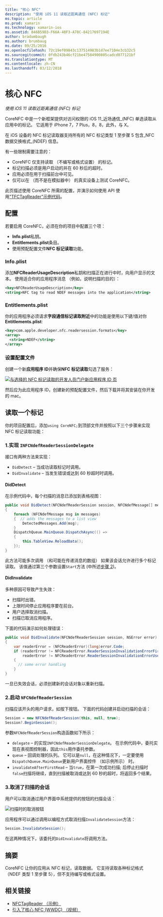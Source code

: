 ```yaml
---
title: "核心 NFC"
description: "使用 iOS 11 读取近距离通信 (NFC) 标记"
ms.topic: article
ms.prod: xamarin
ms.technology: xamarin-ios
ms.assetid: 846B59D3-F66A-48F3-A78C-84217697194E
author: bradumbaugh
ms.author: brumbaug
ms.date: 09/25/2016
ms.openlocfilehash: 72c19ef09843c137514983b1d7ee7104e3cb32c5
ms.sourcegitcommit: 0fdb243b46cf21be47584900805cadcd077121bf
ms.translationtype: MT
ms.contentlocale: zh-CN
ms.lasthandoff: 03/12/2018
---
```

# <a name="core-nfc"></a>核心 NFC

_使用 iOS 11 读取近距离通信 (NFC) 标记_

CoreNFC 中是一个新框架提供对访问权限的 iOS 11_近场通信_(NFC) 单选读取从应用中的标记。 它适用于 iPhone 7，7 Plus，8，8，此外，与 X。

在 iOS 设备的 NFC 标记读取器支持所有的 NFC 标记类型 1 至步骤 5 包含_NFC 数据交换格式_(NDEF) 信息。

有一些限制需要注意的：

- CoreNFC 仅支持读取 （不编写或格式设置） 的标记。
- 标记扫描必须是用户启动的并在 60 秒后的超时。
- 应用必须在用于扫描前台中可见。
- 仅可以在 （而不是在模拟器中） 的真实设备上测试 CoreNFC。

此页描述使用 CoreNFC 所需的配置，并演示如何使用 API 使用["TFCTagReader"示例代码](https://developer.xamarin.com/samples/monotouch/ios11/NFCTagReader/)。

## <a name="configuration"></a>配置

若要启用 CoreNFC，必须在你的项目中配置三个项：

- **Info.plist**私钥。
- **Entitlements.plist**条目。
- 使用预配配置文件**NFC 标记读取**功能。

### <a name="infoplist"></a>Info.plist

添加**NFCReaderUsageDescription**私钥和扫描正在进行中时，向用户显示的文本。 使用适合你的应用程序消息 （例如，说明扫描的目的）：

```xml
<key>NFCReaderUsageDescription</key>
<string>NFC tag to read NDEF messages into the application</string>
```

### <a name="entitlementsplist"></a>Entitlements.plist

你的应用程序必须请求**字段通信标记读取附近**中的功能是使用以下键/值对你**Entitlements.plist**:

```xml
<key>com.apple.developer.nfc.readersession.formats</key>
<array>
  <string>NDEF</string>
</array>
```

### <a name="provisioning-profile"></a>设置配置文件

创建一个新**应用程序 ID**并确保**NFC 标记读取**勾选了服务：

[![与选择的 NFC 标记读取的开发人员门户新应用程序 ID 页](corenfc-images/app-services-nfc-sml.png)](corenfc-images/app-services-nfc.png#lightbox)

然后应为此应用程序 ID，创建新的预配配置文件，然后下载并将其安装在你开发的 mac。

## <a name="reading-a-tag"></a>读取一个标记

你的项目配置后，添加`using CoreNFC;`到顶部文件并按照以下三个步骤来实现 NFC 标记读取功能：

### <a name="1-implement-infcndefreadersessiondelegate"></a>1.实现 `INFCNdefReaderSessionDelegate`

接口有两种方法来实现：

- `DidDetect` – 当成功读取标记时调用。
- `DidInvalidate` – 当发生错误或达到 60 秒超时时调用。

#### <a name="diddetect"></a>DidDetect

在示例代码中，每个扫描的消息已添加到表格视图：

```csharp
public void DidDetect(NFCNdefReaderSession session, NFCNdefMessage[] messages)
{
    foreach (NFCNdefMessage msg in messages)
    {  // adds the messages to a list view
        DetectedMessages.Add(msg);
    }
    DispatchQueue.MainQueue.DispatchAsync(() =>
    {
        this.TableView.ReloadData();
    });
}
```

此方法可能多次调用 （和可能在传递消息的数组） 如果该会话允许进行多个标记读取。 该值通过第三个参数设置`Start`方法 (中所述[步骤 2](#step2))。

#### <a name="didinvalidate"></a>DidInvalidate

多种原因可导致产生失效：

- 扫描时出错。
- 上限时间停止应用程序要在前台。
- 用户选择取消扫描。
- 扫描已取消应用程序。

下面的代码演示如何处理错误：

```csharp
public void DidInvalidate(NFCNdefReaderSession session, NSError error)
{
    var readerError = (NFCReaderError)(long)error.Code;
    if (readerError != NFCReaderError.ReaderSessionInvalidationErrorFirstNDEFTagRead &&
        readerError != NFCReaderError.ReaderSessionInvalidationErrorUserCanceled)
    {
      // some error handling
    }
}
```

一旦已失效会话，必须创建新的会话对象以重新扫描。

<a name="step2" />

### <a name="2-start-an-nfcndefreadersession"></a>2.启动 `NFCNdefReaderSession`

扫描应该开头的用户请求，如按下按钮。
下面的代码创建并启动扫描的会话：

```csharp
Session = new NFCNdefReaderSession(this, null, true);
Session?.BeginSession();
```

参数`NFCNdefReaderSession`构造函数如下所示：

- `delegate` – 的实现`INFCNdefReaderSessionDelegate`。 在示例代码中，委托实现在表视图控制器，因此`this`用作委托参数。
- `queue` – 回调处理的队列。 它可以是`null`，在这种情况下，一定要使用`DispatchQueue.MainQueue`更新用户界面控件 （如示例所示） 时。
- `invalidateAfterFirstRead` – 当`true`，在第一次成功扫描; 后停止扫描时`false`扫描将继续，直到扫描被取消或达到 60 秒的超时，将返回多个结果。


### <a name="3-cancel-the-scanning-session"></a>3.取消了扫描的会话

用户可以取消通过用户界面中系统提供的按钮的扫描会话：

![扫描时的取消按钮](corenfc-images/scan-cancel-sml.png)

应用程序可以通过调用以编程方式取消扫描`InvalidateSession`方法：

```csharp
Session.InvalidateSession();
```

在这两种情况下，该委托的`DidInvalidate`将调用方法。

## <a name="summary"></a>摘要

CoreNFC 让你的应用从 NFC 标记，读取数据。 它支持读取各种标记格式 （NDEF 类型 1 至步骤 5），但不支持编写或格式设置。


## <a name="related-links"></a>相关链接

- [NFCTagReader （示例）](https://developer.xamarin.com/samples/monotouch/ios11/NFCTagReader/)
- [引入了核心 NFC (WWDC) （视频）](https://developer.apple.com/videos/play/wwdc2017/718/)
